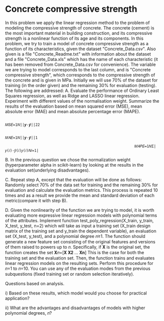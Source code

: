 # Concrete compressive strength

In this problem we apply the linear regression method to the problem of modeling the compressive strength of concrete. The concrete (cement) is the
most important material in building construction, and its compressive strength is a nonlinear function of its age and its components. In this problem, we try to train a model of concrete compressive strength as a function of its characteristics, given the dataset "Concrete_Data.csv". Also given is a file "Concrete_Readme.txt" with information about the dataset and a file "Concrete_Data.xls" which has the name of each characteristic (it has been removed from Concrete_Data.csv for convenience).
The variable we are trying to model corresponds to the last column, and is "Concrete compressive strength", which corresponds to the compressive strength of the concrete and is given in MPa. Initially we will use 70% of the dataset for training (in the order given) and the remaining 30% for evaluation (testing).
The following are addressed:
Α. Evaluate the performance of Ordinary Least Squares regression, as well as Ridge and LASSO linear regression. Experiment with different values of the normalisation weight. Summarize the results of the evaluation based on mean squared error (MSE), mean absolute error (MAE) and mean absolute percentage error (MAPE).

                                                                    𝑀𝑆𝐸=1𝑁||𝒚-𝒚̂||22

                                                                    𝑀𝐴𝐸=1𝑁||𝒚-𝒚̂||1

                                                               𝑀𝐴𝑃𝐸=1𝑁Σ|𝑦(𝑖)-𝑦̂(𝑖)𝑦(𝑖)𝑁𝑖=1|
                                   
B. In the previous question we chose the normalization weight (hyperparameter alpha in scikit-learn) by looking at the results in the evaluation set(underlying disadvantages).

C. Repeat step A, except that the evaluation will be done as follows: Randomly select 70% of the data set for training and the remaining 30% for evaluation and calculate the evaluation metrics. This process is repeated 10 times and as a result we provide the mean and standard deviation of each metric(compare it with step B). 

D. Given the nonlinearity of the function we are trying to model, it is worth evaluating more expressive linear regression models with polynomial terms of the attributes. Implement function test_poly_regression(X_train, y_train, X_test, y_test, n=2) which will take as input a training set (X_train design matrix of the training set and y_train the dependent variable), an evaluation set (X_test, y_test), and a polynomial degree 𝑛≥1. The function should generate a new feature set consisting of the original features and versions of them raised to powers up to 𝑛. Specifically, if 𝐗 is the original set, the function creates the set 𝚾𝑛=[𝐗 𝐗𝟐 ... 𝐗𝐧]
This is the case for both the training set and the evaluation set. Then, the function trains and evaluates linear regression models on the resulting sets. Perform this procedure for 𝑛=1 to 𝑛=10. You can use any of the evaluation modes from the previous subquestions (fixed training set or random selection iteratively).

Questions based on analysis. 

i) Based on these results, which model would you choose for practical application? 

ii) What are the advantages and disadvantages of models with higher polynomial degrees, 𝑛?

